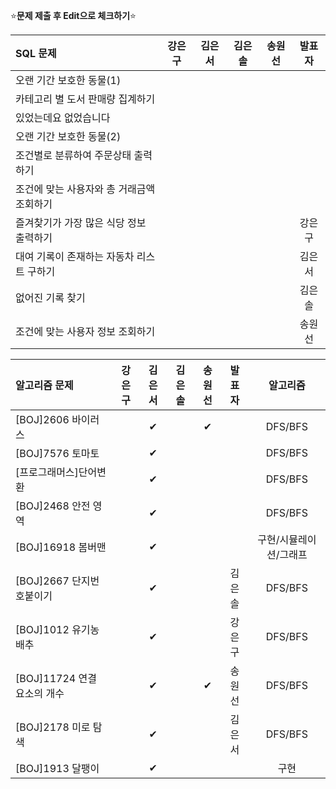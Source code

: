 ⭐**문제 제출 후 Edit으로 체크하기**⭐

|SQL 문제                              |강은구|김은서|김은솔|송원선|발표자|
|:-------------------------------------|:----:|:----:|:----:|:----:|:--:|
|오랜 기간 보호한 동물(1)                |      |      |      |      |    |
|카테고리 별 도서 판매량 집계하기         |      |      |      |      |    |
|있었는데요 없었습니다                   |      |      |      |      |    |
|오랜 기간 보호한 동물(2)                |      |      |      |      |    |
|조건별로 분류하여 주문상태 출력하기      |      |      |      |      |    |
|조건에 맞는 사용자와 총 거래금액 조회하기|      |      |      |      |    |
|즐겨찾기가 가장 많은 식당 정보 출력하기  |      |      |      |      | 강은구 |
|대여 기록이 존재하는 자동차 리스트 구하기|      |      |      |      | 김은서 |
|	없어진 기록 찾기                      |      |      |      |      | 김은솔 |
|조건에 맞는 사용자 정보 조회하기        |      |      |      |      | 송원선 |

|알고리즘 문제             |강은구|김은서|김은솔|송원선|발표자  |알고리즘|
|:-------------------------|:----:|:----:|:----:|:----:|:----:|:------:|
|[BOJ]2606 바이러스         |      |  ✔  |      |  ✔  |      |DFS/BFS |
|[BOJ]7576 토마토           |      |  ✔  |      |      |      |DFS/BFS|
|[프로그래머스]단어변환      |      |  ✔  |      |      |      |DFS/BFS|
|[BOJ]2468 안전 영역        |      |  ✔  |      |      |      |DFS/BFS |
|[BOJ]16918 봄버맨          |      |  ✔  |      |      |      |구현/시뮬레이션/그래프 |
|[BOJ]2667 단지번호붙이기    |      |  ✔  |      |      |김은솔|DFS/BFS |
|[BOJ]1012 유기농 배추       |      |  ✔  |      |      |강은구|DFS/BFS |
|[BOJ]11724 연결 요소의 개수 |      |  ✔  |      |  ✔  |송원선|DFS/BFS |
|[BOJ]2178 미로 탐색        |      |  ✔  |      |      |김은서|DFS/BFS|
|[BOJ]1913 달팽이           |      |  ✔  |      |      |    |구현|

